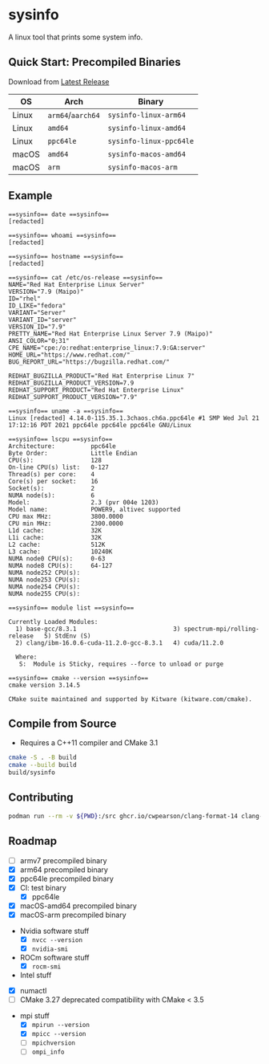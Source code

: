 # sysinfo

A linux tool that prints some system info.

## Quick Start: Precompiled Binaries

Download from [Latest Release](https://github.com/cwpearson/sysinfo/releases/latest)

|OS | Arch | Binary |
|-|-|-|
| Linux | `arm64`/`aarch64` | `sysinfo-linux-arm64` |
| Linux | `amd64` | `sysinfo-linux-amd64` |
| Linux | `ppc64le` | `sysinfo-linux-ppc64le` |
| macOS | `amd64` | `sysinfo-macos-amd64` |
| macOS | `arm` | `sysinfo-macos-arm` |

## Example

```
==sysinfo== date ==sysinfo==
[redacted]

==sysinfo== whoami ==sysinfo==
[redacted]

==sysinfo== hostname ==sysinfo==
[redacted]

==sysinfo== cat /etc/os-release ==sysinfo==
NAME="Red Hat Enterprise Linux Server"
VERSION="7.9 (Maipo)"
ID="rhel"
ID_LIKE="fedora"
VARIANT="Server"
VARIANT_ID="server"
VERSION_ID="7.9"
PRETTY_NAME="Red Hat Enterprise Linux Server 7.9 (Maipo)"
ANSI_COLOR="0;31"
CPE_NAME="cpe:/o:redhat:enterprise_linux:7.9:GA:server"
HOME_URL="https://www.redhat.com/"
BUG_REPORT_URL="https://bugzilla.redhat.com/"

REDHAT_BUGZILLA_PRODUCT="Red Hat Enterprise Linux 7"
REDHAT_BUGZILLA_PRODUCT_VERSION=7.9
REDHAT_SUPPORT_PRODUCT="Red Hat Enterprise Linux"
REDHAT_SUPPORT_PRODUCT_VERSION="7.9"

==sysinfo== uname -a ==sysinfo==
Linux [redacted] 4.14.0-115.35.1.3chaos.ch6a.ppc64le #1 SMP Wed Jul 21 17:12:16 PDT 2021 ppc64le ppc64le ppc64le GNU/Linux

==sysinfo== lscpu ==sysinfo==
Architecture:          ppc64le
Byte Order:            Little Endian
CPU(s):                128
On-line CPU(s) list:   0-127
Thread(s) per core:    4
Core(s) per socket:    16
Socket(s):             2
NUMA node(s):          6
Model:                 2.3 (pvr 004e 1203)
Model name:            POWER9, altivec supported
CPU max MHz:           3800.0000
CPU min MHz:           2300.0000
L1d cache:             32K
L1i cache:             32K
L2 cache:              512K
L3 cache:              10240K
NUMA node0 CPU(s):     0-63
NUMA node8 CPU(s):     64-127
NUMA node252 CPU(s):
NUMA node253 CPU(s):
NUMA node254 CPU(s):
NUMA node255 CPU(s):

==sysinfo== module list ==sysinfo==

Currently Loaded Modules:
  1) base-gcc/8.3.1                           3) spectrum-mpi/rolling-release   5) StdEnv (S)
  2) clang/ibm-16.0.6-cuda-11.2.0-gcc-8.3.1   4) cuda/11.2.0

  Where:
   S:  Module is Sticky, requires --force to unload or purge

==sysinfo== cmake --version ==sysinfo==
cmake version 3.14.5

CMake suite maintained and supported by Kitware (kitware.com/cmake).
```

## Compile from Source

* Requires a C++11 compiler and CMake 3.1

```bash
cmake -S . -B build
cmake --build build
build/sysinfo
```

## Contributing

```bash
podman run --rm -v ${PWD}:/src ghcr.io/cwpearson/clang-format-14 clang-format -i main.cpp cmake/version.hpp.in
```

## Roadmap

- [ ] armv7 precompiled binary
- [x] arm64 precompiled binary
- [x] ppc64le precompiled binary
- [x] CI: test binary
  - [x] ppc64le
- [x] macOS-amd64 precompiled binary
- [x] macOS-arm precompiled binary
- Nvidia software stuff
  - [x] `nvcc --version`
  - [x] `nvidia-smi`
- ROCm software stuff
  - [x] `rocm-smi`
- Intel stuff
- [x] numactl
- [ ] CMake 3.27 deprecated compatibility with CMake < 3.5
- mpi stuff
  - [x] `mpirun --version`
  - [x] `mpicc --version`
  - [ ] `mpichversion`
  - [ ] `ompi_info` 
